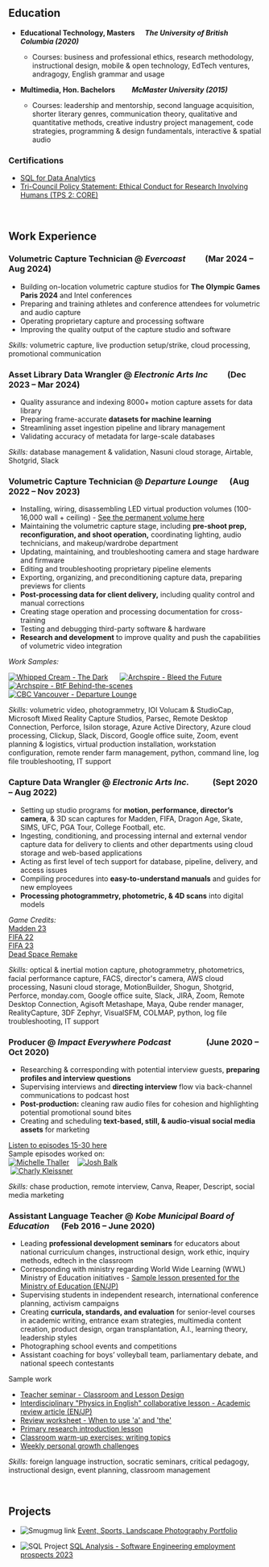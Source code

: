 <title> Basia Karpiński </title>  

## Education
- **Educational Technology, Masters &nbsp;&nbsp;&nbsp;&nbsp; *The University of British Columbia (2020)*** 
  - Courses: business and professional ethics, research methodology, instructional design, mobile & open technology, EdTech ventures, andragogy, English grammar and usage  

- **Multimedia, Hon. Bachelors &nbsp;&nbsp;&nbsp;&nbsp;&nbsp;&nbsp;&nbsp;&nbsp; *McMaster University (2015)***  
  - Courses: leadership and mentorship, second language acquisition, shorter literary genres, communication theory, qualitative and quantitative methods, creative industry project management, code strategies, programming & design fundamentals, interactive & spatial audio  

### Certifications

 - [SQL for Data Analytics](assets\certification\sql-course-certificate.pdf)  
 - [Tri-Council Policy Statement: Ethical Conduct for Research Involving Humans (TPS 2: CORE)](assets\certification\tcps2_core_certificate.pdf)  

 &nbsp;&nbsp;&nbsp;&nbsp;  

## Work Experience   

### **Volumetric Capture Technician** @ *Evercoast* &nbsp;&nbsp;&nbsp;&nbsp;&nbsp;&nbsp;&nbsp;&nbsp; (Mar 2024 – Aug 2024) 
 
- Building on-location volumetric capture studios for **The Olympic Games Paris 2024** and Intel conferences
- Preparing and training athletes and conference attendees for volumetric and audio capture
- Operating proprietary capture and processing software
- Improving the quality output of the capture studio and software  

*Skills:* volumetric capture, live production setup/strike, cloud processing, promotional communication  


### **Asset Library Data Wrangler** @ *Electronic Arts Inc* &nbsp;&nbsp;&nbsp;&nbsp;&nbsp;&nbsp;&nbsp;&nbsp; (Dec 2023 – Mar 2024) 
 
- Quality assurance and indexing 8000+ motion capture assets for data library
- Preparing frame-accurate **datasets for machine learning**
- Streamlining asset ingestion pipeline and library management
- Validating accuracy of metadata for large-scale databases  

*Skills:* database management & validation, Nasuni cloud storage, Airtable, Shotgrid, Slack  


### **Volumetric Capture Technician** @ *Departure Lounge* &nbsp;&nbsp;&nbsp;&nbsp; (Aug 2022 – Nov 2023)  


- Installing, wiring, disassembling LED virtual production volumes (100-16,000 wall + ceiling) - [See the permanent volume here](https://en.versatile.media/magic-hour-all-day-versatile-media-offers-unbelievable-vancouver-facility-for-filmmakers/)
- Maintaining the volumetric capture stage, including **pre-shoot prep, reconfiguration, and shoot operation,** coordinating lighting, audio technicians, and makeup/wardrobe department  
- Updating, maintaining, and troubleshooting camera and stage hardware and firmware
- Editing and troubleshooting proprietary pipeline elements  
- Exporting, organizing, and preconditioning capture data, preparing previews for clients
- **Post-processing data for client delivery,** including quality control and manual corrections
- Creating stage operation and processing documentation for cross-training
- Testing and debugging third-party software & hardware 
- **Research and development** to improve quality and push the capabilities of volumetric video integration  

*Work Samples:*  

[![Whipped Cream - The Dark](https://img.youtube.com/vi/If_lBsqRElI/mqdefault.jpg)](https://www.youtube.com/watch?v=If_lBsqRElI "Whipped Cream - The Dark")  &nbsp;&nbsp;&nbsp;&nbsp;
[![Archspire - Bleed the Future](https://img.youtube.com/vi/_VOUyfPjxOk/mqdefault.jpg)](https://www.youtube.com/watch?v=_VOUyfPjxOk "Archspire - Bleed the Future")  &nbsp;&nbsp;&nbsp;&nbsp;
[![Archspire - BtF Behind-the-scenes](https://img.youtube.com/vi/vfbZmXtOA0c/mqdefault.jpg)](https://youtu.be/vfbZmXtOA0c?si=pMwhzOc9pq_gEahV&t=66 "Archspire - BtF Behind-the-scenes")  &nbsp;&nbsp;&nbsp;&nbsp;
[![CBC Vancouver - Departure Lounge](https://img.youtube.com/vi/LGD44qzIxpg/mqdefault.jpg)](https://www.youtube.com/watch?v=LGD44qzIxpg "CBC Vancouver - Departure Lounge")   


*Skills:* volumetric video, photogrammetry, IOI Volucam & StudioCap, Microsoft Mixed Reality Capture Studios, Parsec, Remote Desktop Connection, Perforce, Isilon storage, Azure Active Directory, Azure cloud processing, Clickup, Slack, Discord, Google office suite, Zoom, event planning & logistics, virtual production installation, workstation configuration, remote render farm management, python, command line, log file troubleshooting, IT support


### **Capture Data Wrangler** @ *Electronic Arts Inc.*	&nbsp;&nbsp;&nbsp;&nbsp;&nbsp;&nbsp;&nbsp;&nbsp;&nbsp;&nbsp;  (Sept 2020 – Aug 2022)  


- Setting up studio programs for **motion, performance, director’s camera**, & 3D scan captures for Madden, FIFA, Dragon Age, Skate, SIMS, UFC, PGA Tour, College Football, etc.
- Ingesting, conditioning, and processing internal and external vendor capture data for delivery to clients and other departments using cloud storage and web-based applications  
- Acting as first level of tech support for database, pipeline, delivery, and access issues
- Compiling procedures into **easy-to-understand manuals** and guides for new employees
- **Processing photogrammetry, photometric, & 4D scans** into digital models  

*Game Credits:*  
[Madden 23](https://youtu.be/PSFCBmMuxIg?si=02D9vEQX7ORDIQ7R&t=229)  
[FIFA 22](https://youtu.be/eTZxMoRtqk4?si=TIbQSXWcvcFSO8ND&t=583)  
[FIFA 23](https://youtu.be/o89Jg-h7N3k?si=zH7oM6YHvCrT9vUs&t=1974)  
[Dead Space Remake](https://youtu.be/XzY8GBSNydQ?si=aNuXmqCmwoKvlKQO&t=913)  

*Skills:* optical & inertial motion capture, photogrammetry, photometrics, facial performance capture, FACS, director's camera, AWS cloud processing, Nasuni cloud storage, MotionBuilder, Shogun, Shotgrid, Perforce, monday.com, Google office suite, Slack, JIRA, Zoom, Remote Desktop Connection, Agisoft Metashape, Maya, Qube render manager, RealityCapture, 3DF Zephyr, VisualSFM, COLMAP, python, log file troubleshooting, IT support   


### **Producer** @ *Impact Everywhere Podcast* &nbsp;&nbsp;&nbsp;&nbsp;&nbsp;&nbsp;&nbsp;&nbsp;&nbsp;&nbsp;&nbsp;&nbsp;&nbsp;&nbsp;&nbsp;&nbsp; (June 2020 – Oct 2020)  


- Researching & corresponding with potential interview guests, **preparing profiles and interview questions**
- Supervising interviews and **directing interview** flow via back-channel communications to podcast host
- **Post-production:** cleaning raw audio files for cohesion and highlighting potential promotional sound bites
- Creating and scheduling **text-based, still, & audio-visual social media assets** for marketing  

[Listen to episodes 15-30 here](https://open.spotify.com/show/0rQV8hOcxSgrsEL4oW3Gu7?go=1&sp_cid=6289bf82fbba783379f7a1b1b89d835d&utm_source=embed_player_p&utm_medium=desktop&nd=1&dlsi=2f65378183254afe)  
Sample episodes worked on:  
[![Michelle Thaller](assets/img/m-thaller.png)](https://medium.com/impact-everywhere/michelle-thaller-curiosity-podcast-852a5818c370 "The Unexpected Benefits of Investing in Curiosity ft. NASA Research Scientist Michelle Thaller")  &nbsp;&nbsp;
[![Josh Balk](assets/img/josh-balk.png)](https://medium.com/impact-everywhere/josh-balk-plant-based-podcast-9a8aa6118792 "Humanity on Our Plates ft. Josh Balk")  &nbsp;&nbsp;&nbsp;&nbsp;  
&nbsp;[![Charly Kleissner](assets/img/c-kleissner.png)](https://medium.com/impact-everywhere/charly-kleissner-impact-investment-podcast-fcce30cfb41d "Pioneering the world of Deep Impact Investing ft. Dr. Charly Kleissner, Co-Founder of KLF, Toniic, and ImpactAssets")  

*Skills:* chase production, remote interview, Canva, Reaper, Descript, social media marketing  


### **Assistant Language Teacher** @ *Kobe Municipal Board of Education* &nbsp;&nbsp;&nbsp;&nbsp; (Feb 2016 – June 2020)  


- Leading **professional development seminars** for educators about national curriculum changes, instructional design, work ethic, inquiry methods, edtech in the classroom 
- Corresponding with ministry regarding World Wide Learning (WWL) Ministry of Education initiatives - [Sample lesson presented for the Ministry of Education (EN/JP)](https://www.mext.go.jp/a_menu/kokusai/sgh/mext_00676.html#:~:text=%E7%A5%9E%E6%88%B8%E5%B8%82%E7%AB%8B%E8%91%BA%E5%90%88,%E5%85%B5%E5%BA%AB%E7%9C%8C)  
- Supervising students in independent research, international conference planning, activism campaigns  
- Creating **curricula, standards, and evaluation** for senior-level courses in academic writing, entrance exam strategies, multimedia content creation, product design, organ transplantation, A.I., learning theory, leadership styles
- Photographing school events and competitions  
- Assistant coaching for boys’ volleyball team, parliamentary debate, and national speech contestants  

Sample work   
- [Teacher seminar - Classroom and Lesson Design](assets/lesson_materials/Job_Training_presentation_-_The_Classroom_Environment.pptx.pdf)    
- [Interdisciplinary "Physics in English" collaborative lesson - Academic review article (EN/JP)](assets/lesson_materials/Interdisciplinary_lesson_action_research_review_article.docx.pdf)  
- [Review worksheet - When to use 'a' and 'the'](assets/lesson_materials/Review_worksheet_-_When_to_use_a_and_the.docx.pdf)  
- [Primary research introduction lesson](assets/lesson_materials/Primary_Research_intro_lesson.pptx.pdf)  
- [Classroom warm-up exercises: writing topics](assets/lesson_materials/Writing_warm-up_topics.docx.pdf)  
- [Weekly personal growth challenges](assets/lesson_materials/Weekly_personal_challenges_2020.docx.pdf)  

*Skills:* foreign language instruction, socratic seminars, critical pedagogy, instructional design, event planning, classroom management  

&nbsp;&nbsp;&nbsp;&nbsp;  

## Projects  

- ![Smugmug link](assets/img/smugmug.png)
[Event, Sports, Landscape Photography Portfolio](https://basiakarpinski.smugmug.com)  

- ![SQL Project](assets/img/github.png) [SQL Analysis - Software Engineering employment prospects 2023](https://github.com/basiakarpinski/SQL_Project_Data_Analysis)

&nbsp;&nbsp;&nbsp;&nbsp;  

<!--## Certifications

 - [SQL for Data Analytics](assets\certification\sql-course-certificate.pdf)  
 - [Tri-Council Policy Statement: Ethical Conduct for Research Involving Humans (TPS 2: CORE)](assets\certification\tcps2_core_certificate.pdf)  

&nbsp;&nbsp;&nbsp;&nbsp;  

 ## Testimonials -->



[def]: https://medium.com/impact-everywhere/jack-sim-toilet-podcast-11aa7937040b "Creating a Shitstorm for Good with Jack Sim"